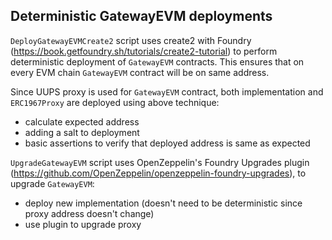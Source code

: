 ## Deterministic GatewayEVM deployments

`DeployGatewayEVMCreate2` script uses create2 with Foundry (https://book.getfoundry.sh/tutorials/create2-tutorial) to perform deterministic deployment of `GatewayEVM` contracts.
This ensures that on every EVM chain `GatewayEVM` contract will be on same address.

Since UUPS proxy is used for `GatewayEVM` contract, both implementation and `ERC1967Proxy` are deployed using above technique:

- calculate expected address
- adding a salt to deployment
- basic assertions to verify that deployed address is same as expected

`UpgradeGatewayEVM` script uses OpenZeppelin's Foundry Upgrades plugin (https://github.com/OpenZeppelin/openzeppelin-foundry-upgrades), to upgrade `GatewayEVM`:

- deploy new implementation (doesn't need to be deterministic since proxy address doesn't change)
- use plugin to upgrade proxy



